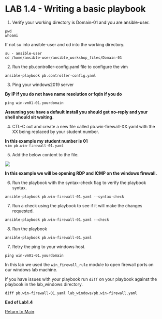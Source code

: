 # LAB 1.4 - Writing a basic playbook

1. Verify your working directory is Domain-01 and you are ansible-user.
```
pwd
whoami
```
If not su into ansible-user and cd into the working directory.
```
su - ansible-user
cd /home/ansible-user/ansible_workshop_files/Domain-01
```
2. Run the pb.controller-config.yaml file to configure the vim
```
ansible-playbook pb.controller-config.yaml
```
3. Ping your windows2019 server

**By IP if you do not have name resolution or fqdn if you do**<br>

```ping win-vm01-01.yourdomain```<br>

**Assuming you have a default install you should get no-reply and your shell should sit waiting.**<br>

4. CTL-C out and create a new file called pb.win-firewall-XX.yaml with the XX being replaced by your student number.

**In this example my student number is 01**<br>
```vim pb.win-firewall-01.yaml```

5. Add the below content to the file.

![](/images/lab1.4-win-fre.png)

**In this example we will be opening RDP and ICMP on the windows firewall.**

6. Run the playbook with the syntax-check flag to verify the playbook syntax.

```ansible-playbook pb.win-firewall-01.yaml --syntax-check```

7. Run a check using the playbook to see if it will make the changes requested.

```ansible-playbook pb.win-firewall-01.yaml --check```

8. Run the playbook

```ansible-playbook pb.win-firewall-01.yaml```

7. Retry the ping to your windows host.

```ping win-vm01-01.yourdomain```<br>

In this lab we used the ```win_firewall_rule``` module to open firewall ports on our windows lab machine.

If you have issues with your playbook run ```diff``` on your playbook against the playbook in the lab_windows directory.

```diff pb.win-firewall-01.yaml lab_windows/pb.win-firewall.yaml```



**End of Lab1.4**

[Return to Main](/README.md)
